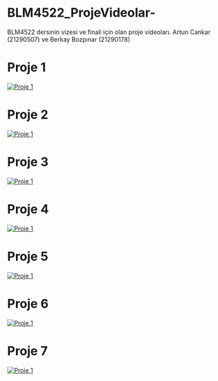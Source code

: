 # BLM4522_ProjeVideolar-
BLM4522 dersinin vizesi ve finali için olan proje videoları. Artun Cankar (21290507) ve Berkay Bozpınar (21290178)
# Proje 1
[![Proje 1](https://img.youtube.com/vi/dVTy4totc5w/0.jpg)](https://www.youtube.com/watch?v=dVTy4totc5w)
# Proje 2
[![Proje 1](https://img.youtube.com/vi/FhKYDIwogyo/0.jpg)](https://www.youtube.com/watch?v=FhKYDIwogyo)
# Proje 3
[![Proje 1](https://img.youtube.com/vi/QjsaRVVGeFA/0.jpg)](https://www.youtube.com/watch?v=QjsaRVVGeFA)
# Proje 4
[![Proje 1](https://img.youtube.com/vi/g4UzI_MAxAI/0.jpg)](https://www.youtube.com/watch?v=g4UzI_MAxAI)
# Proje 5
[![Proje 1](https://img.youtube.com/vi/WgpnJY9x8d0/0.jpg)](https://www.youtube.com/watch?v=WgpnJY9x8d0)
# Proje 6
[![Proje 1](https://img.youtube.com/vi/TdB4L0OhMvg/0.jpg)](https://www.youtube.com/watch?v=TdB4L0OhMvg)
# Proje 7
[![Proje 1](https://img.youtube.com/vi/C0WZt6ABjqA/0.jpg)](https://www.youtube.com/watch?v=C0WZt6ABjqA)
